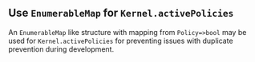 ## Use `EnumerableMap` for `Kernel.activePolicies`

An `EnumerableMap` like structure with mapping from `Policy=>bool` may be used for `Kernel.activePolicies` for preventing issues with duplicate prevention during development.
